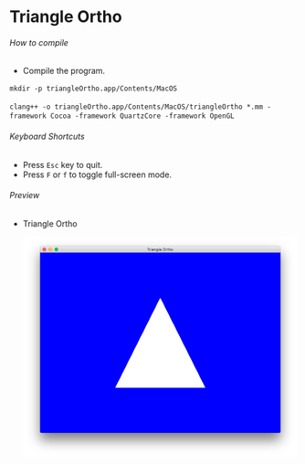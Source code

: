 # Triangle Ortho

###### How to compile

-   Compile the program.

```
mkdir -p triangleOrtho.app/Contents/MacOS

clang++ -o triangleOrtho.app/Contents/MacOS/triangleOrtho *.mm -framework Cocoa -framework QuartzCore -framework OpenGL
```

###### Keyboard Shortcuts

-   Press `Esc` key to quit.
-   Press `F` or `f` to toggle full-screen mode.

###### Preview

-   Triangle Ortho

    ![triangle-ortho][triangle-ortho-image]

[//]: # "Image declaration"
[triangle-ortho-image]: ./preview/triangleOrtho.png "Triangle Ortho"
